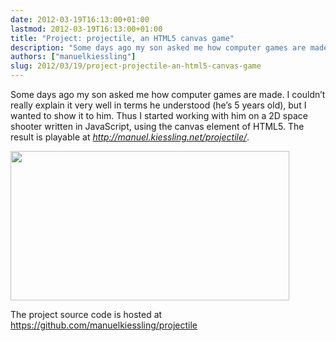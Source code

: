 ```yaml
---
date: 2012-03-19T16:13:00+01:00
lastmod: 2012-03-19T16:13:00+01:00
title: "Project: projectile, an HTML5 canvas game"
description: "Some days ago my son asked me how computer games are made. I couldn’t really explain it very well in terms he understood (he’s 5 years old), but I wanted to show it to him. Thus I started working with him on a 2D space shooter written in JavaScript, using the canvas element of HTML5."
authors: ["manuelkiessling"]
slug: 2012/03/19/project-projectile-an-html5-canvas-game
---
```


<p>
  Some days ago my son asked me how computer games are made. I couldn’t really explain it very well in terms he understood (he’s 5 years old), but I wanted to show it to him. Thus I started working with him on a 2D space shooter written in JavaScript, using the canvas element of HTML5. The result is playable at <em><a href="http://manuel.kiessling.net/projectile/">http://manuel.kiessling.net/projectile/</a></em>.
</p>
<p>
  <a href="http://manuel.kiessling.net/projectile/"><img src="/images/projectile_screenshot.jpg" alt="" title="projectile Screenshot" class="aligncenter size-full wp-image-513" height="239" width="446"></a>
</p>
<p>
  The project source code is hosted at <a href="https://github.com/manuelkiessling/projectile">https://github.com/manuelkiessling/projectile</a>
</p>
